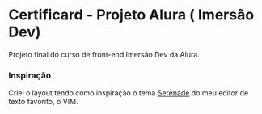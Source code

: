 # Certificard - Projeto Alura ( Imersão Dev)

Projeto final do curso de front-end Imersão Dev da Alura.

### Inspiração

Criei o layout tendo como inspiração o tema [Serenade](https://github.com/b4skyx/serenade)
 do meu editor de texto favorito, o VIM.
